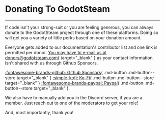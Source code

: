 # Donating To GodotSteam

---

If code isn't your strong-suit or you are feeling generous, you can always donate to the GodotSteam project through one of these platforms.  Doing so will get you a variety of little perks based on your donation amount.

Everyone gets added to our documentation's contributor list and one link is permitted per donor.  [You may have to e-mail us at donors@godotsteam.com](mailto:donors@godotsteam.com){ target="_blank" } as your contact information isn't shared with us through Github Sponsors.

<div class="link-grid" markdown>

[:fontawesome-brands-github: Github Sponsors](https://github.com/sponsors/Gramps){ .md-button .md-button--store target="_blank" }
[:simple-kofi: Ko-Fi](https://ko-fi.com/grampsgarcia){ .md-button .md-button--store target="_blank" }
[:fontawesome-brands-paypal: Paypal](https://www.paypal.me/sithlordkyle){ .md-button .md-button--store target="_blank" }

</div>

We also have to manually add you in the Discord server, if you are a member.  Just reach out to one of the moderators to get your role!

And, most importantly, thank you!